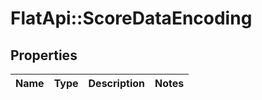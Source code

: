 # FlatApi::ScoreDataEncoding

## Properties
Name | Type | Description | Notes
------------ | ------------- | ------------- | -------------


